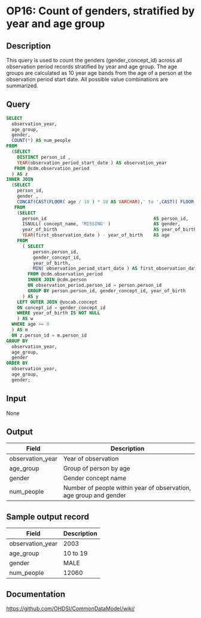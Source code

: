 <!---
Group:observation period
Name:OP16 Count of genders, stratified by year and age group
Author:Patrick Ryan
CDM Version: 5.0
-->

# OP16: Count of genders, stratified by year and age group

## Description
This query is used to count the genders (gender_concept_id) across all observation period records stratified by year and age group. The age groups are calculated as 10 year age bands from the age of a person at the observation period start date. All possible value combinations are summarized.

## Query
```sql
SELECT
  observation_year,
  age_group,
  gender,
  COUNT(*) AS num_people
FROM 
  (SELECT 
    DISTINCT person_id ,
    YEAR(observation_period_start_date ) AS observation_year
   FROM @cdm.observation_period
  ) AS z
INNER JOIN 
  (SELECT
    person_id,
    gender ,
    CONCAT(CAST(FLOOR( age / 10 ) * 10 AS VARCHAR),' to ',CAST(( FLOOR( age / 10 ) * 10 ) + 9 AS VARCHAR)) AS age_group
   FROM 
    (SELECT
      person_id                                        AS person_id,
      ISNULL( concept_name, 'MISSING' )                AS gender,
      year_of_birth                                    AS year_of_birth,
      YEAR(first_observation_date ) - year_of_birth    AS age
    FROM 
      ( SELECT
          person.person_id,
          gender_concept_id,
          year_of_birth,
          MIN( observation_period_start_date ) AS first_observation_date
        FROM @cdm.observation_period
        INNER JOIN @cdm.person 
        ON observation_period.person_id = person.person_id
        GROUP BY person.person_id, gender_concept_id, year_of_birth
      ) AS y
    LEFT OUTER JOIN @vocab.concept 
    ON concept_id = gender_concept_id
    WHERE year_of_birth IS NOT NULL
    ) AS w
  WHERE age >= 0
  ) AS m
  ON z.person_id = m.person_id
GROUP BY
  observation_year,
  age_group,
  gender
ORDER BY
  observation_year,
  age_group,
  gender;
```

## Input

None

## Output

|  Field |  Description |
| --- | --- |
| observation_year | Year of observation |
| age_group | Group of person by age |
| gender | Gender concept name |
| num_people | Number of people within year of observation, age group and gender |



## Sample output record

|  Field |  Description |
| --- | --- |
| observation_year |  2003 |
| age_group |  10 to 19 |
| gender |  MALE |
| num_people |  12060 |



## Documentation
https://github.com/OHDSI/CommonDataModel/wiki/
